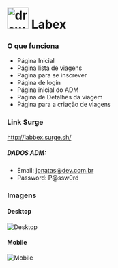 # <img src="https://user-images.githubusercontent.com/20983673/179430473-4fda7d9e-1d6a-442f-a144-6547df0b7168.png" alt="drawing" width="50"/>  Labex 

### O que funciona
- Página Inicial
- Página lista de viagens
- Página para se inscrever
- Página de login
- Página inicial do ADM
- Pagina de Detalhes da viagem
- Página para a criação de viagens 

### Link Surge 
http://labbex.surge.sh/
##### DADOS ADM: 
- Email: jonatas@dev.com.br
- Password: P@ssw0rd

### Imagens

#### Desktop
![Desktop](https://user-images.githubusercontent.com/20983673/179430196-527ae140-0371-4b8e-a6de-8db1f4cf83dc.jpg)
#### Mobile
![Mobile](https://user-images.githubusercontent.com/20983673/179430197-7c7cc33a-a172-4af1-adc3-8d67fba72c98.jpg)

